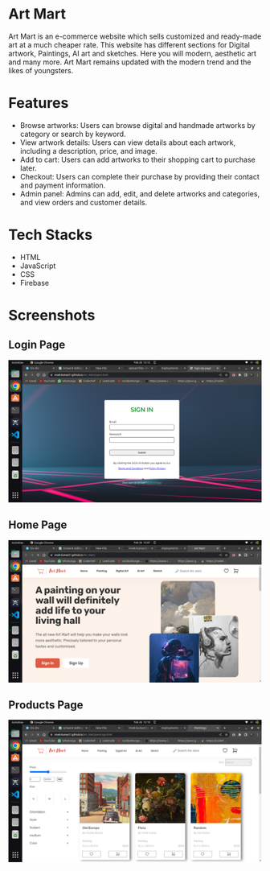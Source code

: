 # Art Mart
Art Mart is an e-commerce website which sells customized and ready-made art at a much cheaper rate. This website has different sections for Digital artwork, Paintings, AI art and sketches. Here you will modern, aesthetic art and many more. Art Mart remains updated with the modern trend and the likes of youngsters.

# Features
- Browse artworks: Users can browse digital and handmade artworks by category or search by keyword.<br>
- View artwork details: Users can view details about each artwork, including a description, price, and image.<br>
- Add to cart: Users can add artworks to their shopping cart to purchase later.<br>
- Checkout: Users can complete their purchase by providing their contact and payment information.<br>
- Admin panel: Admins can add, edit, and delete artworks and categories, and view orders and customer details.<br>

# Tech Stacks
- HTML<br>
- JavaScript<br>
- CSS<br>
- Firebase<br>

# Screenshots
## Login Page
![img](https://github.com/Vivek-kumar21/Art_Mart/blob/main/Screenshot%20from%202023-02-26%2012-13-01.png)
<br>
## Home Page
![img](https://github.com/Vivek-kumar21/Art_Mart/blob/main/Screenshot%20from%202023-02-26%2012-07-08.png)
<br>
## Products Page
![img](https://github.com/Vivek-kumar21/Art_Mart/blob/main/Screenshot%20from%202023-02-26%2012-10-42.png)

